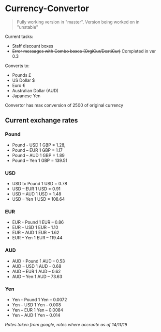 # Currency-Convertor

> Fully working version in "master". Version being worked on in "unstable"

Current tasks:
- Staff discount boxes
- ~~Error messages with Combo boxes (OrgiCur/DestiCur)~~ Completed in ver 0.3

Converts to:
-	Pounds £ 
-	US Dollar $ 
-	Euro € 
-	Australian Dollar (AUD)
-	Japanese Yen 

Convertor has max conversion of 2500 of original currency

## Current exchange rates

### Pound

- Pound - USD	1 GBP = 1.28,
- Pound – EUR	1 GBP = 1.17
- Pound – AUD	1 GBP = 1.89
- Pound – Yen	1 GBP = 139.51
### USD

- USD to Pound	1 USD = 0.78
- USD – EUR	1 USD = 0.91
- USD – AUD	1 USD = 1.48
- USD – Yen	1 USD = 108.64
### EUR

- EUR - Pound	1 EUR – 0.86
- EUR – USD	1 EUR – 1.10
- EUR – AUD 	1 EUR – 1.62
- EUR – Yen	1 EUR – 119.44
### AUD

- AUD - Pound	1 AUD – 0.53
- AUD – USD	1 AUD – 0.68
- AUD – EUR	1 AUD – 0.62
- AUD – Yen	1 AUD – 73.63

### Yen

- Yen - Pound	1 Yen – 0.0072
- Yen – USD	1 Yen – 0.008
- Yen – EUR	1 Yen – 0.0084
- Yen – AUD	1 Yen – 0.014

*Rates taken from google, rates where accruate as of 14/11/19*
